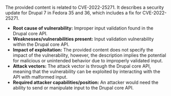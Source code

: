 The provided content is related to CVE-2022-25271. It describes a security update for Drupal 7 in Fedora 35 and 36, which includes a fix for CVE-2022-25271.

- **Root cause of vulnerability:** Improper input validation found in the Drupal core API.
- **Weaknesses/vulnerabilities present:** Input validation vulnerability within the Drupal core API.
- **Impact of exploitation:** The provided content does not specify the impact of the vulnerability, however, the description implies the potential for malicious or unintended behavior due to improperly validated input.
- **Attack vectors:** The attack vector is through the Drupal core API, meaning that the vulnerability can be exploited by interacting with the API with malformed input.
- **Required attacker capabilities/position:** An attacker would need the ability to send or manipulate input to the Drupal core API.